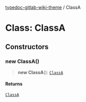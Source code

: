 [typedoc-gitlab-wiki-theme](../home) / ClassA

# Class: ClassA

## Constructors

### new ClassA()

> **new ClassA**(): [`ClassA`](./ClassA)

#### Returns

[`ClassA`](./ClassA)
